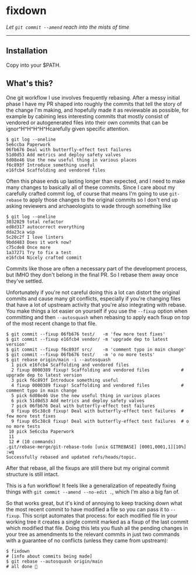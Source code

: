 # fixdown

_Let `git commit --amend` reach into the mists of time_

---

## Installation

Copy into your $PATH.

## What's this?

One git workflow I use involves frequently rebasing. After a messy
initial phase I have my PR shaped into roughly the commits that tell the
story of the change I'm making, and hopefully made it as reviewable as
possible, for example by cabining less interesting commits that mostly
consist of vendored or autogenerated files into their own commits that
can be ignor^H^H^H^H^Hcarefully given specific attention.

    $ git log --oneline
    5e6ccba Paperwork
    06fb676 Deal with butterfly-effect test failures
    51d0d53 Add metrics and deploy safety valves
    6d08e46 Use the new useful thing in various places
    f6c893f Introduce something useful
    e16fcb4 Scaffolding and vendored files

Often this phase ends up lasting longer than expected, and I need to
make many changes to basically all of these commits. Since I care about
my carefully crafted commit log, of course that means I'm going to use
`git-rebase` to apply those changes to the original commits so I don't
end up asking reviewers and archaeologists to wade through something
like

    $ git log --oneline
    3032029 total refactor
    ed8d317 autocorrect everything
    dda23ca wip
    5c20c2f I love linters
    9bdd483 Does it work now?
    c75cde8 Once more
    1a37271 Try to fix a test
    e16fcb4 Nicely crafted commit

Commits like those are often a necessary part of the development
process, but IMHO they don't belong in the final PR. So I rebase them
away once they've settled.

Unfortunately if you're not careful doing this a lot can distort the
original commits and cause many git conflicts, especially if you're
changing files that have a lot of upstream activity that you're also
integrating with rebase. You make things a lot easier on yourself if you
use the `--fixup` option when committing and then `--autosquash` when
rebasing to apply each fixup on top of the most recent change to that
file.

    $ git commit --fixup 06fb676 test/   -m 'few more test fixes'
    $ git commit --fixup e16fcb4 vendor/ -m 'upgrade dep to latest version'
    $ git commit --fixup f6c893f src/    -m 'comment typo in main change'
    $ git commit --fixup 06fb676 test/   -m 'o no more tests'
    $ git rebase origin/main -i --autosquash
      1 pick e16fcb4 Scaffolding and vendored files
      2 fixup 0000389 fixup! Scaffolding and vendored files            # upgrade dep to latest version
      3 pick f6c893f Introduce something useful
      4 fixup 0000389 fixup! Scaffolding and vendored files            # comment typo in main change
      5 pick 6d08e46 Use the new useful thing in various places
      6 pick 51d0d53 Add metrics and deploy safety valves
      7 pick 06fb676 Deal with butterfly-effect test failures
      8 fixup 05c38c8 fixup! Deal with butterfly-effect test failures  # few more test fixes
      9 fixup 05c38c8 fixup! Deal with butterfly-effect test failures  # o no more tests
     10 pick 5e6ccba Paperwork
     11
     12 # (10 commands)
    .git/rebase-merge/git-rebase-todo [unix GITREBASE] [0001,0001,1][10%]
    :wq
    Successfully rebased and updated refs/heads/topic.

After that rebase, all the fixups are still there but my original commit
structure is still intact.

This is a fun workflow! It feels like a generalization of repeatedly
fixing things with `git commit --amend --no-edit .`, which I'm also a
big fan of.

So that works great, but it's kind of annoying to keep tracking down
what the most recent commit to have modified a file so you can pass it
to `--fixup`. This script automates that process: for each modified file
in your working tree it creates a single commit marked as a fixup of the
last commit which modified that file. Doing this lets you flush all the pending
changes in your tree as amendments to the relevant commits in just two commands
with a guarantee of no conflicts (unless they came from upstream):

    $ fixdown
    # [info about commits being made]
    $ git rebase --autosquash origin/main
    # all done 🎉
